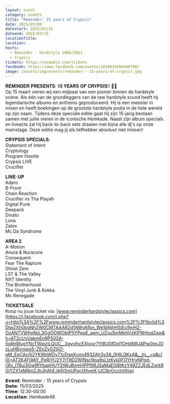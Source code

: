 ```yaml
---
layout: event
category: events
title: "Reminder: 15 years of Crypsis"
date: 2025/03/08
datestart: 2025/03/15
dateend: 2025/03/15
locationTitle:
location:
hosts:
  - Reminder - Hardstyle 2006/2011
  - Crypsis
tickets: https://example.com/tickets
facebook: https://www.facebook.com/events/1610635466448798/
image: /assets/img/events/reminder---15-years-of-crypsis.jpg
---
```


𝐑𝐄𝐌𝐈𝐍𝐃𝐄𝐑 𝐏𝐑𝐄𝐒𝐄𝐍𝐓𝐒: 𝟏𝟓 𝐘𝐄𝐀𝐑𝐒 𝐎𝐅 𝐂𝐑𝐘𝐏𝐒𝐈𝐒!! 🦎💥  
Op 15 maart vieren wij een mijlpaal van een pionier binnen de hardstyle scène. Als één van de grondleggers van de raw hardstyle sound heeft hij legendarische albums en anthems geproduceerd. Hij is een meester in mixen en heeft boekingen op de grootste hardstyle podia in de hele wereld op zijn naam. Tijdens deze speciale editie gaat hij zijn 15-jarig bestaan samen met jullie vieren in de iconische Hemkade. Naast zijn album specials en liveacts zal hij back-to-back sets draaien met bijna alle dj's op onze mainstage. Deze editie mag jij als liefhebber absoluut niet missen!

𝐂𝐑𝐘𝐏𝐒𝐈𝐒 𝐒𝐏𝐄𝐂𝐈𝐀𝐋𝐒:  
Statement of Intent  
Cryptology  
Program Hostile  
Crypsis LIVE  
Crucifier

𝐋𝐈𝐍𝐄-𝐔𝐏  
Adaro  
B-Front  
Chain Reaction  
Crucifier vs Tha Playah  
Digital Punk  
Deepack  
Divato  
Luna  
Zatox  
Mc Da Syndrome

𝐀𝐑𝐄𝐀 𝟐  
A-Motion  
Anura & Nuracore  
Consequent  
Fear The Rapture  
Ghost Zero  
LST & The Valley  
NXT Identity  
The Brotherhood  
The Vinyl Junk & Kokka  
Mc Renegade

𝐓𝐈𝐂𝐊𝐄𝐓𝐒𝐀𝐋𝐄  
Koop nu jouw ticket via: [www.reminderhardstyleclassics.com](https://l.facebook.com/l.php?u=http%3A%2F%2Fwww.reminderhardstyleclassics.com%2F%3Ffbclid%3DIwZXh0bgNhZW0CMTAAAR2d1AWvAfbn_We1bNjhHSiEc9jvHZ-OzANTVWfmNd_3GgOOWObtP5YPpqE_aem_UZxuSmMehVzKIFRHIudZqw&h=AT2cUvUakmEn9PS02A-5gRnWugYNcTWipziLQUC__3gyvjhcEXIxjxr7Yl8UDfDol1OHdNRJ4Pw0teiJOzLuHByrpeqS-ZEnZyGZ0jZ-qM_EeCAc0j2YKWnWDv71cDgpXunn4932Ah3s3A_0HILQKxA&__tn__=q&c[0]=AT2K4Fj9AY_PeRiYU2Y7rT9D2WlNsc9pa9sLIzKvk0FOYHrxNPod-l3hj_I78ui3GwfRYbapHUY2tWuBnmHPPftlRJSaMaE0i8tKzY49ZZJEdLZqrkRGiYZX1xM8mZJtrJhAhEJk6j3mUPqcIXhveX-lJCIbrOccInIXtw)

𝗘𝘃𝗲𝗻𝘁: Reminder - 15 years of Crypsis  
𝗗𝗮𝘁𝗲: 15/03/2025  
𝗧𝗶𝗺𝗲: 12:30-00:00  
𝗟𝗼𝗰𝗮𝘁𝗶𝗼𝗻: Hemkade48
